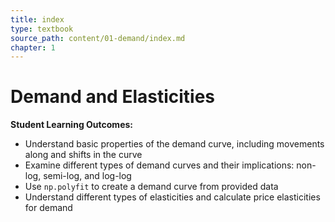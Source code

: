 ```yaml
---
title: index
type: textbook
source_path: content/01-demand/index.md
chapter: 1
---
```


# Demand and Elasticities

**Student Learning Outcomes:**

* Understand basic properties of the demand curve, including movements along and shifts in the curve
* Examine different types of demand curves and their implications: non-log, semi-log, and log-log
* Use `np.polyfit` to create a demand curve from provided data
* Understand different types of elasticities and calculate price elasticities for demand 
